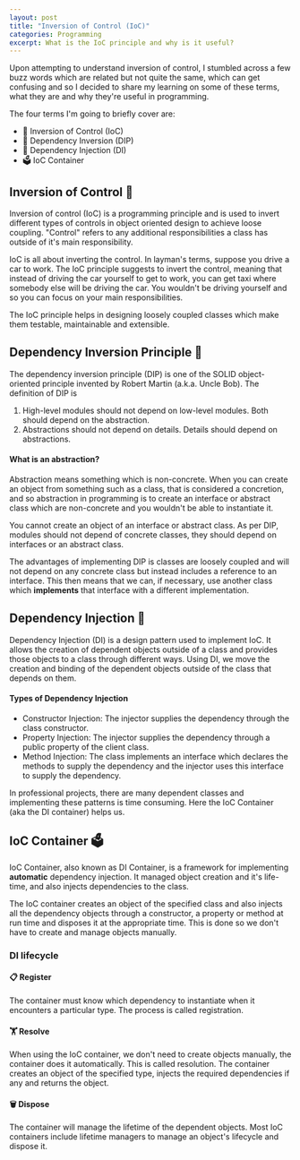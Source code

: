 ```yaml
---
layout: post
title: "Inversion of Control (IoC)"
categories: Programming
excerpt: What is the IoC principle and why is it useful?
---
```


Upon attempting to understand inversion of control, I stumbled across a few buzz words which are related but not quite the same, which can get confusing and so I decided to share my learning on some of these terms, what they are and why they're useful in programming.

The four terms I'm going to briefly cover are:
- &#x1f504; Inversion of Control (IoC)
- &#x1f91d; Dependency Inversion (DIP)
- &#x1f489; Dependency Injection (DI)
- &#x1f5f3; IoC Container

## Inversion of Control &#x1f504;

Inversion of control (IoC) is a programming principle and is used to invert different types of controls in object oriented design to achieve loose coupling. "Control" refers to any additional responsibilities a class has outside of it's main responsibility.

IoC is all about inverting the control. In layman's terms, suppose you drive a car to work. The IoC principle suggests to invert the control, meaning that instead of driving the car yourself to get to work, you can get taxi where somebody else will be driving the car. You wouldn't be driving yourself and so you can focus on your main responsibilities.

The IoC principle helps in designing loosely coupled classes which make them testable, maintainable and extensible.

## Dependency Inversion Principle &#x1f91d;
The dependency inversion principle (DIP) is one of the SOLID object-oriented principle invented by Robert Martin (a.k.a. Uncle Bob).
The definition of DIP is
1. High-level modules should not depend on low-level modules. Both should depend on the abstraction.
2. Abstractions should not depend on details. Details should depend on abstractions.

#### What is an abstraction?
Abstraction means something which is non-concrete. When you can create an object from something such as a class, that is considered a concretion, and so abstraction in programming is to create an interface or abstract class which are non-concrete and you wouldn't be able to instantiate it.

You cannot create an object of an interface or abstract class. As per DIP, modules should not depend of concrete classes, they should depend on interfaces or an abstract class.

The advantages of implementing DIP is classes are loosely coupled  and will not depend on any concrete class but instead includes a reference to an interface. This then means that we can, if necessary, use another class which **implements** that interface with a different implementation.

## Dependency Injection &#x1f489;

Dependency Injection (DI) is a design pattern used to implement IoC. It allows the creation of dependent objects outside of a class and provides those objects to a class through different ways. Using DI, we move the creation and binding of the dependent objects outside of the class that depends on them.

#### Types of Dependency Injection

- Constructor Injection: The injector supplies the dependency through the class constructor.
- Property Injection: The injector supplies the dependency through a public property of the client class.
- Method Injection: The class implements an interface which declares the methods to supply the dependency and the injector uses this interface to supply the dependency.

In professional projects, there are many dependent classes and implementing these patterns is time consuming. Here the IoC Container (aka the DI container) helps us.

## IoC Container &#x1f5f3;

IoC Container, also known as DI Container, is a framework for implementing **automatic** dependency injection. It managed object creation and it's life-time, and also injects dependencies to the class.

The IoC container creates an object of the specified class and also injects all the dependency objects through a constructor, a property or method at run time and disposes it at the appropriate time. This is done so we don't have to create and manage objects manually.

### DI lifecycle

#### &#x1f4cb; Register
The container must know which dependency to instantiate when it encounters a particular type. The process is called registration.

#### &#x1f3cb; Resolve
When using the IoC container, we don't need to create objects manually, the container does it automatically. This is called resolution. The container creates an object of the specified type, injects the required dependencies if any and returns the object.

#### &#x1f5d1; Dispose
The container will manage the lifetime of the dependent objects. Most IoC containers include lifetime managers to manage an object's lifecycle and dispose it.